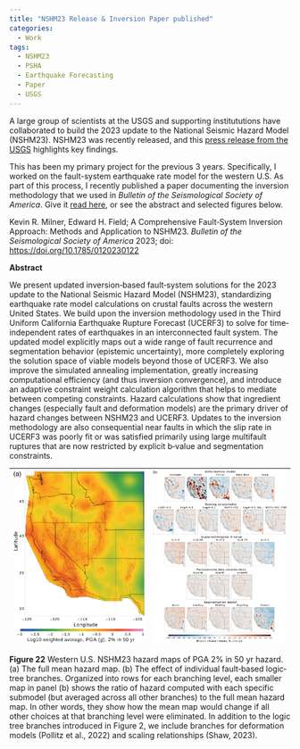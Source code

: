 ```yaml
---
title: "NSHM23 Release & Inversion Paper published"
categories:
  - Work
tags:
  - NSHM23
  - PSHA
  - Earthquake Forecasting
  - Paper
  - USGS
---
```


A large group of scientists at the USGS and supporting institututions have collaborated to build the 2023 update to the National Seismic Hazard Model (NSHM23). NSHM23 was recently released, and this [press release from the USGS](https://www.usgs.gov/news/national-news-release/new-usgs-map-shows-where-damaging-earthquakes-are-most-likely-occur-us) highlights key findings.

This has been my primary project for the previous 3 years. Specifically, I worked on the fault-system earthquake rate model for the western U.S. As part of this process, I recently published a paper documenting the inversion methodology that we used in _Bulletin of the Seismological Society of America_. Give it [read here](https://doi.org/10.1785/0120230122), or see the abstract and selected figures below.

Kevin R. Milner, Edward H. Field; A Comprehensive Fault‐System Inversion Approach: Methods and Application to NSHM23. _Bulletin of the Seismological Society of America_ 2023; doi: https://doi.org/10.1785/0120230122

**Abstract**

We present updated inversion‐based fault‐system solutions for the 2023 update to the National Seismic Hazard Model (NSHM23), standardizing earthquake rate model calculations on crustal faults across the western United States. We build upon the inversion methodology used in the Third Uniform California Earthquake Rupture Forecast (UCERF3) to solve for time‐independent rates of earthquakes in an interconnected fault system. The updated model explicitly maps out a wide range of fault recurrence and segmentation behavior (epistemic uncertainty), more completely exploring the solution space of viable models beyond those of UCERF3. We also improve the simulated annealing implementation, greatly increasing computational efficiency (and thus inversion convergence), and introduce an adaptive constraint weight calculation algorithm that helps to mediate between competing constraints. Hazard calculations show that ingredient changes (especially fault and deformation models) are the primary driver of hazard changes between NSHM23 and UCERF3. Updates to the inversion methodology are also consequential near faults in which the slip rate in UCERF3 was poorly fit or was satisfied primarily using large multifault ruptures that are now restricted by explicit b‐value and segmentation constraints.

| ![Figure 22a](/assets/images/0120230122fig22a.png) | ![Figure 22b](/assets/images/0120230122fig22b.png) |
|-----|-----|

**Figure 22** Western U.S. NSHM23 hazard maps of PGA 2% in 50 yr hazard. (a) The full mean hazard map. (b) The effect of individual fault‐based logic‐tree branches. Organized into rows for each branching level, each smaller map in panel (b) shows the ratio of hazard computed with each specific submodel (but averaged across all other branches) to the full mean hazard map. In other words, they show how the mean map would change if all other choices at that branching level were eliminated. In addition to the logic tree branches introduced in Figure 2, we include branches for deformation models (Pollitz et al., 2022) and scaling relationships (Shaw, 2023).

